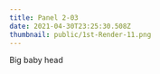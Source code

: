 ```yaml
---
title: Panel 2-03
date: 2021-04-30T23:25:30.508Z
thumbnail: public/1st-Render-11.png
---
```

Big baby head